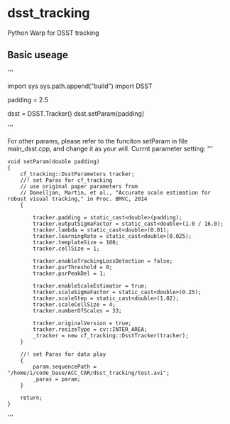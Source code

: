 # dsst_tracking
Python Warp for DSST tracking

## Basic useage
'''

import sys
sys.path.append("build")
import DSST

padding = 2.5

dsst = DSST.Tracker()
dsst.setParam(padding)

'''

For other params, please refer to the funciton setParam in file main_dsst.cpp, and change it as your will.
Currnt parameter setting:
'''

    void setParam(double padding)
    {
        cf_tracking::DsstParameters tracker;
        //! set Paras for cf_tracking
        // use original paper parameters from
        // Danelljan, Martin, et al., "Accurate scale estimation for robust visual tracking," in Proc. BMVC, 2014
        {

            tracker.padding = static_cast<double>(padding);
            tracker.outputSigmaFactor = static_cast<double>(1.0 / 16.0);
            tracker.lambda = static_cast<double>(0.01);
            tracker.learningRate = static_cast<double>(0.025);
            tracker.templateSize = 100;
            tracker.cellSize = 1;

            tracker.enableTrackingLossDetection = false;
            tracker.psrThreshold = 0;
            tracker.psrPeakDel = 1;

            tracker.enableScaleEstimator = true;
            tracker.scaleSigmaFactor = static_cast<double>(0.25);
            tracker.scaleStep = static_cast<double>(1.02);
            tracker.scaleCellSize = 4;
            tracker.numberOfScales = 33;

            tracker.originalVersion = true;
            tracker.resizeType = cv::INTER_AREA;
            _tracker = new cf_tracking::DsstTracker(tracker);
        }

        //! set Paras for data play
        {
            param.sequencePath = "/home/i/code_base/ACC_CAR/dsst_tracking/test.avi";
            _paras = param;
        }

        return;
    }

'''

